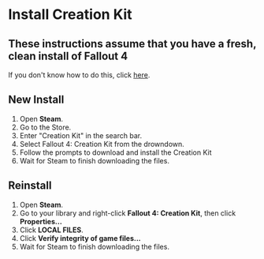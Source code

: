 <h1>Install Creation Kit</h1>
<h2>These instructions assume that you have a fresh, clean install of Fallout 4</h2>
If you don't know how to do this, click <a href="https://github.com/Aurelianis/PRPPatchingScript/blob/main/MANUAL-FO4CleanInstall.md">here</a>.

<h2>New Install</h2>
<ol>
<li>Open <b>Steam</b>.</li>
<li>Go to the Store.</li>
<li>Enter "Creation Kit" in the search bar.</li>
<li>Select Fallout 4: Creation Kit from the drowndown.</li>
<li>Follow the prompts to download and install the Creation Kit</li>
<li>Wait for Steam to finish downloading the files.</li>
</ol>

<h2>Reinstall</h2>
<ol>
<li>Open <b>Steam</b>.</li>
<li>Go to your library and right-click <b>Fallout 4: Creation Kit</b>, then click <b>Properties...</b></li>
<li>Click <b>LOCAL FILES</b>.</li>
<li>Click <b>Verify integrity of game files...</b></li>
<li>Wait for Steam to finish downloading the files.</li>
</ol>

